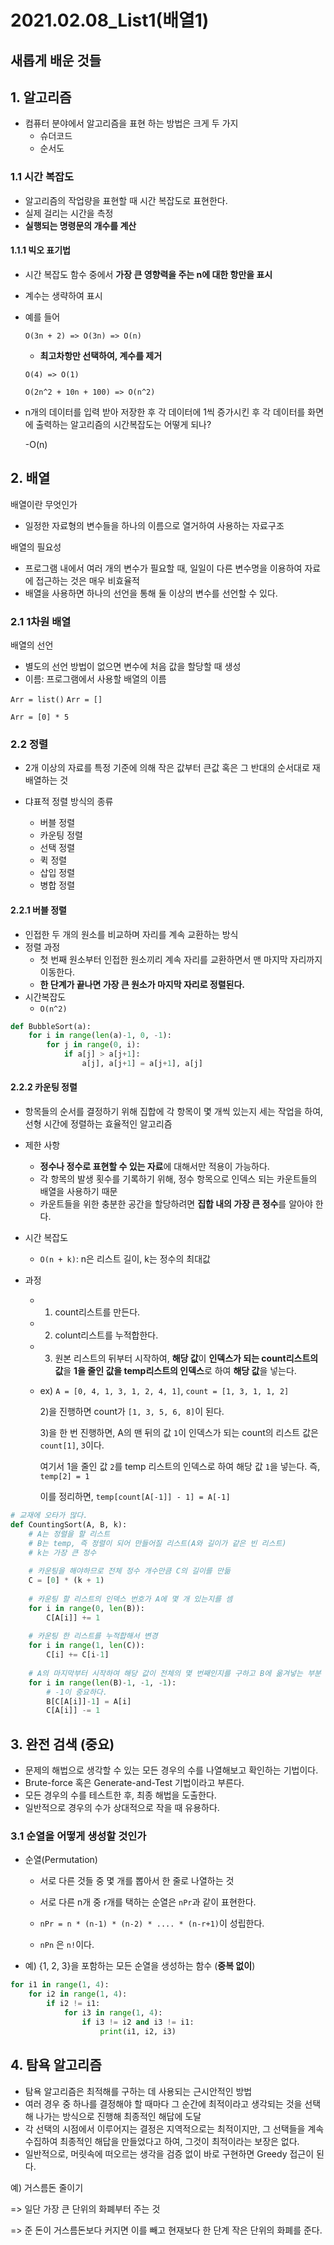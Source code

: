 # 2021.02.08_List1(배열1)





## 새롭게 배운 것들



## 1. 알고리즘

+ 컴퓨터 분야에서 알고리즘을 표현 하는 방법은 크게 두 가지
  + 슈더코드
  + 순서도

### 1.1 시간 복잡도

+ 알고리즘의 작업량을 표현할 때 시간 복잡도로 표현한다.
+ 실제 걸리는 시간을 측정
+ **실행되는 명령문의 개수를 계산**

#### 1.1.1 빅오 표기법

+ 시간 복잡도 함수 중에서 **가장 큰 영향력을 주는 n에 대한 항만을 표시**
+ 계수는 생략하여 표시

+ 예를 들어

  ```O(3n + 2) => O(3n) => O(n)```

  + **최고차항만 선택하여, 계수를 제거**

  ```O(4) => O(1)```

  ```O(2n^2 + 10n + 100) => O(n^2)```

+ n개의 데이터를 입력 받아 저장한 후 각 데이터에 1씩 증가시킨 후 각 데이터를 화면에 출력하는 알고리즘의 시간복잡도는 어떻게 되나?

  -O(n)







## 2. 배열

배열이란 무엇인가

+ 일정한 자료형의 변수들을 하나의 이름으로 열거하여 사용하는 자료구조

배열의 필요성

+ 프로그램 내에서 여러 개의 변수가 필요할 때, 일일이 다른 변수명을 이용하여 자료에 접근하는 것은 매우 비효율적
+ 배열을 사용하면 하나의 선언을 통해 둘 이상의 변수를 선언할 수 있다.

### 2.1 1차원 배열

배열의 선언

+ 별도의 선언 방법이 없으면 변수에 처음 값을 할당할 때 생성
+ 이름: 프로그램에서 사용할 배열의 이름

`Arr = list()`  `Arr = []`

`Arr = [0] * 5`



### 2.2 정렬

+ 2개 이상의 자료를 특정 기준에 의해 작은 값부터 큰값 혹은 그 반대의 순서대로 재배열하는 것

+ 댜표적 정렬 방식의 종류
  + 버블 정렬
  + 카운팅 정렬
  + 선택 정렬
  + 퀵 정렬
  + 삽입 정렬
  + 병합 정렬

#### 2.2.1 버블 정렬

+ 인접한 두 개의 원소를 비교하며 자리를 계속 교환하는 방식
+ 정렬 과정
  + 첫 번째 원소부터 인접한 원소끼리 계속 자리를 교환하면서 맨 마지막 자리까지 이동한다.
  + **한 단계가 끝나면 가장 큰 원소가 마지막 자리로 정렬된다.**
+ 시간복잡도
  + `O(n^2)`

```python
def BubbleSort(a):
    for i in range(len(a)-1, 0, -1):
        for j in range(0, i):
            if a[j] > a[j+1]:
                a[j], a[j+1] = a[j+1], a[j]
```



#### 2.2.2 카운팅 정렬

+ 항목들의 순서를 결정하기 위해 집합에 각 항목이 몇 개씩 있는지 세는 작업을 하여, 선형 시간에 정렬하는 효율적인 알고리즘

+ 제한 사항

  + **정수나 정수로 표현할 수 있는 자료**에 대해서만 적용이 가능하다.
  + 각 항목의 발생 횟수를 기록하기 위해, 정수 항목으로 인덱스 되는 카운트들의 배열을 사용하기 때문
  + 카운트들을 위한 충분한 공간을 할당하려면 **집합 내의 가장 큰 정수**를 알아야 한다.

+ 시간 복잡도

  + `O(n + k)`: n은 리스트 길이, k는 정수의 최대값

+ 과정

  + 1) count리스트를 만든다.

  + 2) colunt리스트를 누적합한다.

  + 3) 원본 리스트의 뒤부터 시작하여, **해당 값**이 **인덱스가 되는 count리스트의 값**을 **1을 줄인 값을 temp리스트의 인덱스**로 하여 **해당 값**을 넣는다.

  + ex) `A = [0, 4, 1, 3, 1, 2, 4, 1]`, `count = [1, 3, 1, 1, 2]`

    2)을 진행하면 count가 `[1, 3, 5, 6, 8]`이 된다.

    3)을 한 번 진행하면, A의 맨 뒤의 값 `1`이 인덱스가 되는 count의 리스트 값은 `count[1]`, `3`이다.

    여기서 1을 줄인 값 `2`를 temp 리스트의 인덱스로 하여 해당 값 `1`을 넣는다. 즉, `temp[2] = 1`

    이를 정리하면, `temp[count[A[-1]] - 1] = A[-1]`

```python
# 교재에 오타가 많다.
def CountingSort(A, B, k):
    # A는 정렬을 할 리스트
    # B는 temp, 즉 정렬이 되어 만들어질 리스트(A와 길이가 같은 빈 리스트)
    # k는 가장 큰 정수
    
    # 카운팅을 해야하므로 전체 정수 개수만큼 C의 길이를 만듦
    C = [0] * (k + 1)
    
    # 카운팅 할 리스트의 인덱스 번호가 A에 몇 개 있는지를 셈
    for i in range(0, len(B)):
        C[A[i]] += 1
    
    # 카운팅 한 리스트를 누적합해서 변경
    for i in range(1, len(C)):
        C[i] += C[i-1]
    
    # A의 마지막부터 시작하여 해당 값이 전체의 몇 번째인지를 구하고 B에 옮겨넣는 부분
    for i in range(len(B)-1, -1, -1):
        # -1이 중요하다.
        B[C[A[i]]-1] = A[i]
        C[A[i]] -= 1
```







## 3. 완전 검색 (중요)

+ 문제의 해법으로 생각할 수 있는 모든 경우의 수를 나열해보고 확인하는 기법이다.
+ Brute-force 혹은 Generate-and-Test 기법이라고 부른다.
+ 모든 경우의 수를 테스트한 후, 최종 해법을 도출한다.
+ 일반적으로 경우의 수가 상대적으로 작을 때 유용하다.

### 3.1 순열을 어떻게 생성할 것인가

+ 순열(Permutation)

  + 서로 다른 것들 중 몇 개를 뽑아서 한 줄로 나열하는 것
  + 서로 다른 n개 중 r개를 택하는 순열은 `nPr`과 같이 표현한다.
  + `nPr = n * (n-1) * (n-2) * .... * (n-r+1)`이 성립한다.

  + `nPn` 은  `n!`이다.

+ 예) {1, 2, 3}을 포함하는 모든 순열을 생성하는 함수 (**중복 없이**)

```python
for i1 in range(1, 4):
    for i2 in range(1, 4):
        if i2 != i1:
            for i3 in range(1, 4):
                if i3 != i2 and i3 != i1:
                    print(i1, i2, i3)
```







## 4. 탐욕 알고리즘

+ 탐욕 알고리즘은 최적해를 구하는 데 사용되는 근시안적인 방법
+ 여러 경우 중 하나를 결정해야 할 때마다 그 순간에 최적이라고 생각되는 것을 선택해 나가는 방식으로 진행해 최종적인 해답에 도달
+ 각 선택의 시점에서 이루어지는 결정은 지역적으로는 최적이지만, 그 선택들을 계속 수집하여 최종적인 해답을 만들었다고 하여, 그것이 최적이라는 보장은 없다.
+ 일반적으로, 머릿속에 떠오르는 생각을 검증 없이 바로 구현하면 Greedy 접근이 된다.

예) 거스름돈 줄이기

=> 일단 가장 큰 단위의 화폐부터 주는 것

=> 준 돈이 거스름돈보다 커지면 이를 빼고 현재보다 한 단계 작은 단위의 화폐를 준다.